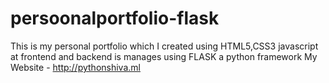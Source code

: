 # persoonalportfolio-flask
This is my personal portfolio which I created using HTML5,CSS3 javascript at frontend and backend is manages using FLASK a python framework
My Website - http://pythonshiva.ml

